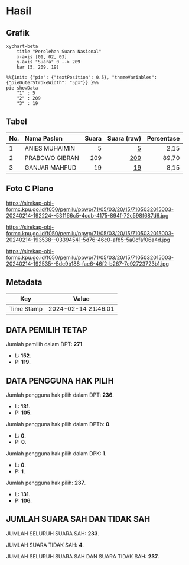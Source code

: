 # Hasil

## Grafik

```mermaid
xychart-beta
    title "Perolehan Suara Nasional"
    x-axis [01, 02, 03]
    y-axis "Suara" 0 --> 209
    bar [5, 209, 19]
```

```mermaid
%%{init: {"pie": {"textPosition": 0.5}, "themeVariables": {"pieOuterStrokeWidth": "5px"}} }%%
pie showData
    "1" : 5
    "2" : 209
    "3" : 19
```

## Tabel

| No. | Nama Paslon    | Suara | Suara (raw) | Persentase |
|:--- |:-------------- | -----:| -----------:| ----------:|
| 1   | ANIES MUHAIMIN | 5     | [5][p-1]    | 2,15       |
| 2   | PRABOWO GIBRAN | 209   | [209][p-2]  | 89,70      |
| 3   | GANJAR MAHFUD  | 19    | [19][p-3]   | 8,15       |


[p-1]: https://github.com/gigit-pemilu/pemilu-2024/blob/main/pilpres/hitung-suara/sub/71-sulawesi-utara/sub/05-minahasa-selatan/sub/03-ranoyapo/sub/2015-mopolo-esa/sub/003-tps/sub/paslon-1.txt
[p-2]: https://github.com/gigit-pemilu/pemilu-2024/blob/main/pilpres/hitung-suara/sub/71-sulawesi-utara/sub/05-minahasa-selatan/sub/03-ranoyapo/sub/2015-mopolo-esa/sub/003-tps/sub/paslon-2.txt
[p-3]: https://github.com/gigit-pemilu/pemilu-2024/blob/main/pilpres/hitung-suara/sub/71-sulawesi-utara/sub/05-minahasa-selatan/sub/03-ranoyapo/sub/2015-mopolo-esa/sub/003-tps/sub/paslon-3.txt

## Foto C Plano

https://sirekap-obj-formc.kpu.go.id/f050/pemilu/ppwp/71/05/03/20/15/7105032015003-20240214-192224--531166c5-4cdb-4175-894f-72c598f687d6.jpg

https://sirekap-obj-formc.kpu.go.id/f050/pemilu/ppwp/71/05/03/20/15/7105032015003-20240214-193538--03394541-5d76-46c0-af85-5a0cfaf06a4d.jpg

https://sirekap-obj-formc.kpu.go.id/f050/pemilu/ppwp/71/05/03/20/15/7105032015003-20240214-192535--5de9b188-fae6-46f2-b267-7c92723723b1.jpg


## Metadata

| Key        | Value               |
| ---------- | ------------------- |
| Time Stamp | 2024-02-14 21:46:01 |


## DATA PEMILIH TETAP

Jumlah pemilih dalam DPT: **271**.
 * L: **152**.
 * P: **119**.

## DATA PENGGUNA HAK PILIH

Jumlah pengguna hak pilih dalam DPT: **236**.
 * L: **131**.
 * P: **105**.

Jumlah pengguna hak pilih dalam DPTb: **0**.
 * L: **0**.
 * P: **0**.

Jumlah pengguna hak pilih dalam DPK: **1**.
 * L: **0**.
 * P: **1**.

Jumlah pengguna hak pilih: **237**.
 * L: **131**.
 * P: **106**.

## JUMLAH SUARA SAH DAN TIDAK SAH

JUMLAH SELURUH SUARA SAH: **233**.

JUMLAH SUARA TIDAK SAH: **4**.

JUMLAH SELURUH SUARA SAH DAN SUARA TIDAK SAH: **237**.


